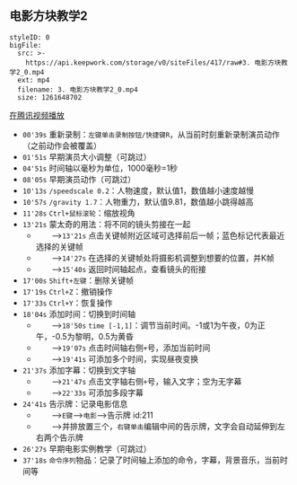 ## 电影方块教学2


```@BigFile
styleID: 0
bigFile:
  src: >-
    https://api.keepwork.com/storage/v0/siteFiles/417/raw#3. 电影方块教学2_0.mp4
  ext: mp4
  filename: 3. 电影方块教学2_0.mp4
  size: 1261648702
```
[在腾讯视频播放](https://v.qq.com/x/page/u01281zgxzq.html)

- `00'39s` 重新录制：`左键单击录制按钮/快捷键R`，从当前时刻重新录制演员动作（之前动作会被覆盖）
- `01'51s` 早期演员大小调整（可跳过）
- `04'51s` 时间轴以毫秒为单位，1000毫秒=1秒
- `08'05s` 早期演员动作（可跳过）
- `10'13s` `/speedscale 0.2`：人物速度，默认值1，数值越小速度越慢
- `10'57s` `/gravity 1.7`：人物重力，默认值9.81，数值越小跳得越高
- `11'28s` `Ctrl+鼠标滚轮`：缩放视角
- `13'21s` 蒙太奇的用法：将不同的镜头剪接在一起
  - &nbsp;&nbsp;&nbsp;&nbsp;&nbsp;&nbsp;&nbsp;-->`13'21s` 点击关键帧附近区域可选择前后一帧；蓝色标记代表最近选择的关键帧
  - &nbsp;&nbsp;&nbsp;&nbsp;&nbsp;&nbsp;&nbsp;-->`14'27s` 在选择的关键帧处将摄影机调整到想要的位置，并K帧
  - &nbsp;&nbsp;&nbsp;&nbsp;&nbsp;&nbsp;&nbsp;-->`15'40s` 返回时间轴起点，查看镜头的衔接
- `17'00s` `Shift+左键`：删除关键帧
- `17'19s` `Ctrl+Z`：撤销操作
- `17'33s` `Ctrl+Y`：恢复操作
- `18'04s` 添加时间：切换到时间轴
  - &nbsp;&nbsp;&nbsp;&nbsp;&nbsp;&nbsp;&nbsp;-->`18'50s` `time [-1,1]`：调节当前时间。-1或1为午夜，0为正午，-0.5为黎明，0.5为黄昏
  - &nbsp;&nbsp;&nbsp;&nbsp;&nbsp;&nbsp;&nbsp;-->`19'07s` 点击时间轴右侧`+`号，添加当前时间
  - &nbsp;&nbsp;&nbsp;&nbsp;&nbsp;&nbsp;&nbsp;-->`19'41s` 可添加多个时间，实现昼夜变换
- `21'37s` 添加字幕：切换到文字轴
  - &nbsp;&nbsp;&nbsp;&nbsp;&nbsp;&nbsp;&nbsp;-->`21'47s` 点击文字轴右侧`+`号，输入文字；空为无字幕
  - &nbsp;&nbsp;&nbsp;&nbsp;&nbsp;&nbsp;&nbsp;-->`22'33s` 可添加多段字幕
- `24'41s` 告示牌：记录电影信息
  - &nbsp;&nbsp;&nbsp;&nbsp;&nbsp;&nbsp;&nbsp;-->`E键`-->`电影`-->告示牌 id:211
  - &nbsp;&nbsp;&nbsp;&nbsp;&nbsp;&nbsp;&nbsp;-->并排放置三个，`右键单击`编辑中间的告示牌，文字会自动延伸到左右两个告示牌
- `26'27s` 早期电影实例教学（可跳过）
- `37'18s` `命令序列`物品：记录了时间轴上添加的命令，字幕，背景音乐，当前时间等